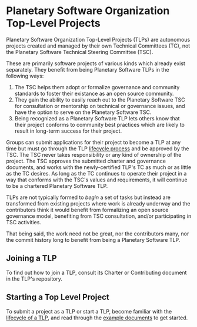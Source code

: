 # Planetary Software Organization Top-Level Projects

Planetary Software Organization Top-Level Projects (TLPs) are
autonomous projects created and managed by their own Technical
Committees (TC), not the Planetary Software Technical Steering
Committee (TSC).

These are primarily software projects of various kinds which already
exist separately.  They benefit from being Planetary Software TLPs
in the following ways: 

1. The TSC helps them adopt or formalize governance and
	community standards to foster their existance as an open
	source community.
2. They gain the ability to easily reach out to the Planetary
	Software TSC for consultation or mentorship on technical
	or governance issues, and have the option to serve on the
	Planetary Software TSC.
3. Being recognized as a Planetary Software TLP lets others
	know that their project conforms to community best practices
	which are likely to result in long-term success for their
	project.

Groups can submit applications for their project to become a TLP
at any time but must go through the TLP [lifecycle process](Lifecycle.md)
and be approved by the TSC.  The TSC never takes responsibility or 
any kind of ownership of the project. The TSC approves the submitted
charter and governance documents, and works with the newly-certified
TLP's TC as much or as little as the TC desires.  As long as the TC
continues to operate their project in a way that conforms with the
TSC's values and requirements, it will continue to be a chartered 
Planetary Software TLP.

TLPs are not typically formed to *begin* a set of tasks but instead
are transformed from existing projects where work is already underway
and the contributors think it would benefit from formalizing an
open source governance model, benefiting from TSC consultation, and/or 
participating in TSC activities.

That being said, the work need not be great, nor the contributors many,
nor the commit history long to benefit from being a Planetary Software
TLP.

## Joining a TLP

To find out how to join a TLP, consult its Charter or
Contributing document in the TLP's repository.

## Starting a Top Level Project

To submit a project as a TLP or start a TLP, become familiar with the
[lifecycle of a TLP](Lifecycle.md), and read through the [example
documents](Bootstrap-Policies/) to get started.
